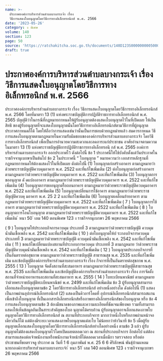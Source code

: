 ```yaml
---
name: >-
  ประกาศองค์การบริหารส่วนตำบลบางกระเจ้า เรื่อง
  วิธีการแสดงใบอนุญาตโดยวิธีการทางอิเล็กทรอนิกส์ พ.ศ. 2566
date: '2023-05-26'
category: ง พิเศษ
volume: 140
section: 123
page: 50
source: 'https://ratchakitcha.soc.go.th/documents/140D123S0000000005000.pdf'
draft: true
---
```


# ประกาศองค์การบริหารส่วนตำบลบางกระเจ้า เรื่อง วิธีการแสดงใบอนุญาตโดยวิธีการทางอิเล็กทรอนิกส์ พ.ศ. 2566

ประกาศองค์การบริหารส่วนตำบลบางกระเจ้า เรื่อง วิธีการแสดงใบอนุญาตโดยวิธีการทางอิเล็กทรอนิกส์ พ.ศ. 2566 โดยที่มาตรา 13 (1) แห่งพระราชบัญญัติการปฏิบัติราชการทางอิเล็กทรอนิกส์ พ.ศ. 2565 บัญญัติว่าในกรณีที่กฎหมายกาหนดให้ผู้รับอนุญาตต้องแสดงใบอนุญาตไว้ในที่เปิดเผย ให้เป็นสิทธิ ของผู้รับอนุญาตที่จะแสดงใบอนุญาตนั้นโดยวิธีการทางอิเล็กทรอนิกส์ตามวิธีการที่ผู้อนุญาต ประกาศกาหนดก็ได้ โดยให้ถือว่าการแสดงเช่นว่านั้นเป็นการชอบด้วยกฎหมำยแล้ว สมควรกาหนด วิธีการแสดงใบอนุญาตตามกฎหมายในความรับผิดชอบขององค์การบริหารส่วนตาบลบางกระเจ้า โดยวิธีการทางอิเล็กทรอนิกส์ เพื่อเป็นการอำนวยความสะดวกและลดภาระแก่ประชาชน อาศัยอำนาจตามความในมาตรา 13 (1) แห่งพระราชบัญญัติการปฏิบัติราชการทางอิเล็กทรอนิ กส์ พ.ศ. 2565 องค์การบริหารส่วนตาบลบางกระเจ้า ออกประกาศไว้ ดังต่อไปนี้ ข้อ 1 ประกาศนี้ให้ใช้บังคับตั้งแต่วันประกาศในราชกิจจานุเบกษาเป็นต้นไป ข้อ 2 ในประกาศนี้ “ ใบอนุญาต ” หมายความว่า เอกสารหลักฐานที่กฎหมายกาหนดให้ต้องแสดงไว้ในที่เปิดเผย ดังต่อไปนี้ (1) ใบอนุญาตก่อสร้างอาคาร ตามกฎหมายว่าด้วยพระราชบัญญัติควบคุมอาคาร พ.ศ. 2522 และที่แก้ไขเพิ่มเติม (2) ต่อใบอนุญาตก่อสร้างอาคาร ตามกฎหมายว่าด้วยพระราชบัญญัติควบคุมอาคาร พ.ศ. 2522 และที่แก้ไขเพิ่มเติม (3) ใบอนุญาตการขออนุญาต ดั ดแปลงอาคาร ตามกฎหมายว่าด้วยพระราชบัญญัติควบคุมอาคาร พ.ศ. 2522 และที่แก้ไขเพิ่มเติม (4) ใบอนุญาตการขออนุญาตรื้อถอนอาคาร ตามกฎหมายว่าด้วยพระราชบัญญัติควบคุมอาคาร พ.ศ. 2522 และที่แก้ไขเพิ่มเติม (5) ใบอนุญาตเปลี่ยนการใช้อาคาร ตามกฎหมายว่าด้วยพระราชบัญญัติควบคุ มอาคาร พ.ศ. 25 2 2 และที่แก้ไขเพิ่มเติม (6) ใบอนุญาตเคลื่อนย้ายอาคาร ตามกฎหมายว่าด้วยพระราชบัญญัติควบคุมอาคาร พ.ศ. 2522 และที่แก้ไขเพิ่มเติม ( 7 ) ใบอนุญาตการใช้อาคาร ตามกฎหมายว่าด้วยพระราชบัญญัติควบคุมอาคาร พ.ศ. 2522 และที่แก้ไขเพิ่มเติม ( 8 ) ใบอนุญาตการโอนใบอนุญาต ตามกฎหมายว่าด้วยพระราชบัญญัติควบคุมอาคาร พ.ศ. 2522 และที่แก้ไขเพิ่มเติม ้ หนา 50 ่ เลม 140 ตอนพิเศษ 123 ง ราชกิจจานุเบกษา 26 พฤษภาคม 2566

( 9 ) ใบอนุญาตให้ประกอบกิจการควบคุม ประเภทที่ 3 ตามกฎหมายว่าด้วยพระราชบัญญัติ ควบคุมน้ำมันเชื้อเพลิง พ.ศ. 2542 และที่แก้ไขเพิ่มเติม ( 10 ) ต่อใบอนุญาตให้ป ระกอบกิจการควบคุม ประเภทที่ 3 ตามกฎหมายว่าด้วยพระราชบัญญัติ ควบคุมน้ำมันเชื้อเพลิง พ.ศ. 2542 และที่แก้ไขเพิ่มเติม ( 11 ) ขอแก้ไขเปลี่ยนแปลงสถานที่ประกอบการควบคุม ประเภทที่ 3 ตามกฎหมาย ว่าด้วยพระราชบัญญัติควบคุมน้ำมันเชื้อเพลิง พ.ศ. 2542 และที่แก้ไขเพิ่มเติม ( 12 ) ใบอนุญาตประกอบกิจการที่เป็นอันตรายต่อสุขภาพ ตามกฎหมายว่าด้วยพระราชบัญญัติ สาธารณสุข พ.ศ. 2535 และที่แก้ไขเพิ่มเติม และข้อบัญญัติองค์การบริหารส่วนตาบลบางกระเจ้า เรื่อง กิจการที่เป็นอันตรายต่อสุขภาพ พ.ศ. 2555 ( 13 ) ใบอนุญาต จัดตั้งสถานที่สะสมอาหาร ตามกฎหมายว่าด้วยพระราชบัญญัติสาธารณสุข พ.ศ. 2535 และที่แก้ไขเพิ่มเติม และข้อบัญญัติองค์การบริหารส่วนตำบลบางกระเจ้า เรื่อง การจัดตั้งสถานที่จำหน่ายอาหารและสถานที่สะสมอาหาร พ.ศ. 2555 ( 14 ) ใบทะเบียนพาณิชย์ ตามกฎหมายว่าด้วยพระราชบัญญัติทะเบียนพาณิชย์ พ.ศ. 2499 และที่แก้ไขเพิ่มเติม ข้อ 3 ผู้รับอนุญาตสามารถเลือกแสดงใบอนุญาตตามข้อ 2 โดยวิธีการทางอิเล็กทรอนิกส์ อย่างหนึ่งอย่างใด ดังต่อไปนี้ (1) แสดงเป็นภาพผ่านอุปกรณ์อิเล็กทรอนิกส์ (2) แสดงเป็นคิวอาร์โคดที่ อุปกรณ์อิเล็กทรอนิกส์สามารถสแกนเพื่อเข้าถึงใบอนุญาต ที่เป็นเอกสารอิเล็กทรอนิกส์หรือภาพทางอิเล็กทรอนิกส์ของใบอนุญาต หรือ ข้อ 4 การแสดงใบอนุญาตตามข้อ 3 ต้องมีขนาดของภาพและความละเอียดที่ชัดเจนเพียงพอ รวมทั้งสามารถแสดงให้เห็นข้อมูลอันเป็นสาระสำคัญของใบอ นุญาตได้ครบถ้วน ผู้รับอนุญาตอาจเลือกแสดงภาพใบอนุญาตโดยวิธีการทางอิเล็กทรอนิกส์ ณ สถานที่ประกอบกิจการ มากกว่าหนึ่งใบหรือภาพผ่านหน้าจอเดียวกันก็ได้ แต่ต้องมีระยะเวลาแสดงภาพใบอนุญาตแต่ละใบ ไม่น้อยกว่าห้าวินาที ข้อ 5 เมื่อผู้รับอนุญาตเลือกแสดงใบอนุญาตโดยวิธีการทางอิเล็กทรอนิกส์อย่างใดอย่างหนึ่ง ตามข้อ 3 แล้ว ผู้รับอนุญาตไม่ต้องแสดงใบอนุญาตไว้โดยเปิดเผยตลอดเวลา ณ สถานที่ประกอบกิจการ อีกต่อไป แต่ต้องสามารถแสดงต่อเจ้าพนักงานหรือพนักงานเจ้าหน้าที่ได้ตลอดเวลาเมื่อมีกา รตรวจสอบ หรือต่อประชาชนที่ขอตรวจดู ประกาศ ณ วันที่ 1 6 กุมภาพันธ์ พ.ศ. 25 6 6 ศิริลักษณ์ พันธุ์บ้านแหลม นายกองค์การบริหารส่วนตาบลบางกระเจ้า ้ หนา 51 ่ เลม 140 ตอนพิเศษ 123 ง ราชกิจจานุเบกษา 26 พฤษภาคม 2566
